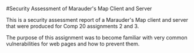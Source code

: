 #Security Assessment of Marauder's Map Client and Server

This is a security assessment report of a Marauder's Map client and server that were produced for Comp 20 assignments 2 and 3.

The purpose of this assignment was to become familiar with very common vulnerabilities for web pages and how to prevent them.
